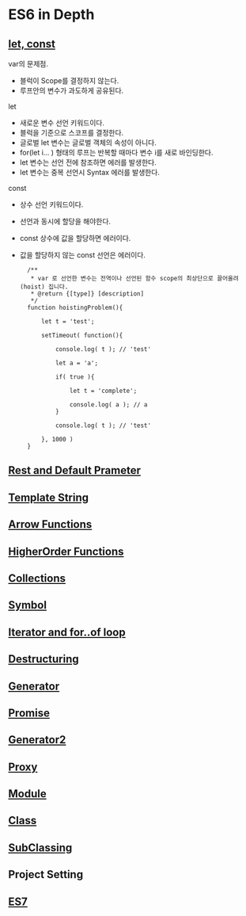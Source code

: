 ES6 in Depth
====


[let, const](http://hacks.mozilla.or.kr/2016/03/es6-in-depth-let-and-const/)
----
var의 문제점. 
* 블럭이 Scope를 결정하지 않는다. 
* 루프안의 변수가 과도하게 공유된다. 

let
* 새로운 변수 선언 키워드이다. 
* 블럭을 기준으로 스코프를 결정한다.
* 글로벌 let 변수는 글로벌 객체의 속성이 아니다. 
* for(let i... ) 형태의 루프는 반복할 때마다 변수 i를 새로 바인딩한다. 
* let 변수는 선언 전에 참조하면 에러를 발생한다. 
* let 변수는 중복 선언시 Syntax 에러를 발생한다. 

const
* 상수 선언 키워드이다. 
* 선언과 동시에 할당을 해야한다. 
* const 상수에 값을 할당하면 에러이다. 
* 값을 할당하지 않는 const 선언은 에러이다. 

     
        /**
         * var 로 선언한 변수는 전역이나 선언된 함수 scope의 최상단으로 끌어올려(hoist) 집니다. 
         * @return {[type]} [description]
         */
        function hoistingProblem(){
    
            let t = 'test';
    
            setTimeout( function(){
    
                console.log( t ); // 'test'
    
                let a = 'a';
    
                if( true ){
    
                    let t = 'complete'; 
    
                    console.log( a ); // a
                }
    
                console.log( t ); // 'test'
                
            }, 1000 )
        }

[Rest and Default Prameter](http://hacks.mozilla.or.kr/2015/08/es6-in-depth-rest-parameters-and-defaults/)
----

[Template String](http://hacks.mozilla.or.kr/2015/08/es6-in-depth-template-strings-2/)
----

[Arrow Functions](http://hacks.mozilla.or.kr/2015/09/es6-in-depth-arrow-functions/)
----

[HigherOrder Functions](https://ko.wikipedia.org/wiki/%EA%B3%A0%EC%B0%A8_%ED%95%A8%EC%88%98)
----

[Collections](http://hacks.mozilla.or.kr/2015/12/es6-in-depth-collections/)
----

[Symbol](http://hacks.mozilla.or.kr/2015/09/es6-in-depth-symbols/)
----

[Iterator and for..of loop](http://hacks.mozilla.or.kr/2015/08/es6-in-depth-iterators-and-the-for-of-loop/)
----

[Destructuring](http://hacks.mozilla.or.kr/2015/09/es6-in-depth-destructuring/)
----

[Generator](http://hacks.mozilla.or.kr/2015/08/es6-in-depth-generators/)
----

[Promise](https://developers.google.com/web/fundamentals/getting-started/primers/promises)
----

[Generator2](http://hacks.mozilla.or.kr/2016/02/es6-in-depth-generators-continued/)
----

[Proxy](http://hacks.mozilla.or.kr/2016/03/es6-in-depth-proxies-and-reflect/)
----

[Module](http://hacks.mozilla.or.kr/2016/05/es6-in-depth-modules/)
----

[Class](http://hacks.mozilla.or.kr/2016/03/es6-in-depth-classes/)
----

[SubClassing](http://hacks.mozilla.or.kr/2016/04/es6-in-depth-subclassing/)
----

Project Setting
----

[ES7](http://hacks.mozilla.or.kr/2016/07/es6-in-depth-the-future/)
----

